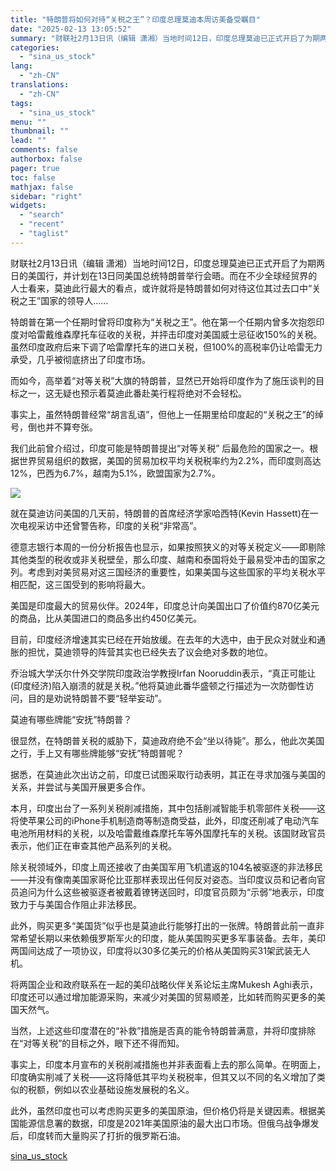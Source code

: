 ```yaml
---
title: "特朗普将如何对待“关税之王”？印度总理莫迪本周访美备受瞩目"
date: "2025-02-13 13:05:52"
summary: "财联社2月13日讯（编辑 潇湘）当地时间12日，印度总理莫迪已正式开启了为期两..."
categories:
  - "sina_us_stock"
lang:
  - "zh-CN"
translations:
  - "zh-CN"
tags:
  - "sina_us_stock"
menu: ""
thumbnail: ""
lead: ""
comments: false
authorbox: false
pager: true
toc: false
mathjax: false
sidebar: "right"
widgets:
  - "search"
  - "recent"
  - "taglist"
---
```


财联社2月13日讯（编辑 潇湘）当地时间12日，印度总理莫迪已正式开启了为期两日的美国行，并计划在13日同美国总统特朗普举行会晤。而在不少全球经贸界的人士看来，莫迪此行最大的看点，或许就将是特朗普如何对待这位其过去口中“关税之王”国家的领导人……

特朗普在第一个任期时曾将印度称为“关税之王”。他在第一个任期内曾多次抱怨印度对哈雷戴维森摩托车征收的关税，并抨击印度对美国威士忌征收150%的关税。虽然印度政府后来下调了哈雷摩托车的进口关税，但100%的高税率仍让哈雷无力承受，几乎被彻底挤出了印度市场。

而如今，高举着“对等关税”大旗的特朗普，显然已开始将印度作为了施压谈判的目标之一，这无疑也预示着莫迪此番赴美行程将绝对不会轻松。

事实上，虽然特朗普经常“胡言乱语”，但他上一任期里给印度起的“关税之王”的绰号，倒也并不算夸张。

我们此前曾介绍过，印度可能是特朗普提出“对等关税” 后最危险的国家之一。根据世界贸易组织的数据，美国的贸易加权平均关税税率约为2.2%，而印度则高达12%，巴西为6.7%，越南为5.1%，欧盟国家为2.7%。

![](//n.sinaimg.cn/spider20250213/614/w1420h2394/20250213/1c7f-ab3c787fa7e4ebbd541f3ab7c02e3c1e.png)

就在莫迪访问美国的几天前，特朗普的首席经济学家哈西特(Kevin Hassett)在一次电视采访中还曾警告称，印度的关税“非常高”。

德意志银行本周的一份分析报告也显示，如果按照狭义的对等关税定义——即剔除其他类型的税收或非关税壁垒，那么印度、越南和泰国将处于最易受冲击的国家之列。考虑到对美贸易对这三国经济的重要性，如果美国与这些国家的平均关税水平相匹配，这三国受到的影响将最大。

美国是印度最大的贸易伙伴。2024年，印度总计向美国出口了价值约870亿美元的商品，比从美国进口的商品多出约450亿美元。

目前，印度经济增速其实已经在开始放缓。在去年的大选中，由于民众对就业和通胀的担忧，莫迪领导的阵营其实也已经失去了议会绝对多数的地位。

乔治城大学沃尔什外交学院印度政治学教授Irfan Nooruddin表示，“真正可能让(印度经济)陷入崩溃的就是关税。”他将莫迪此番华盛顿之行描述为一次防御性访问，目的是劝说特朗普不要“轻举妄动”。

莫迪有哪些牌能“安抚”特朗普？

很显然，在特朗普关税的威胁下，莫迪政府绝不会“坐以待毙”。那么，他此次美国之行，手上又有哪些牌能够“安抚”特朗普呢？

据悉，在莫迪此次出访之前，印度已试图采取行动表明，其正在寻求加强与美国的关系，并尝试与美国开展更多合作。

本月，印度出台了一系列关税削减措施，其中包括削减智能手机零部件关税——这将使苹果公司的iPhone手机制造商等制造商受益，此外，印度还削减了电动汽车电池所用材料的关税，以及哈雷戴维森摩托车等外国摩托车的关税。该国财政官员表示，他们正在审查其他产品系列的关税。

除关税领域外，印度上周还接收了由美国军用飞机遣返的104名被驱逐的非法移民——并没有像南美国家哥伦比亚那样表现出任何反对姿态。当印度议员和记者向官员追问为什么这些被驱逐者被戴着镣铐送回时，印度官员颇为“示弱”地表示，印度致力于与美国合作阻止非法移民。

此外，购买更多“美国货”似乎也是莫迪此行能够打出的一张牌。特朗普此前一直非常希望长期以来依赖俄罗斯军火的印度，能从美国购买更多军事装备。去年，美印两国间达成了一项协议，印度将以30多亿美元的价格从美国购买31架武装无人机。

将两国企业和政府联系在一起的美印战略伙伴关系论坛主席Mukesh Aghi表示，印度还可以通过增加能源采购，来减少对美国的贸易顺差，比如转而购买更多的美国天然气。

当然，上述这些印度潜在的“补救”措施是否真的能令特朗普满意，并将印度排除在“对等关税”的目标之外，眼下还不得而知。

事实上，印度本月宣布的关税削减措施也并非表面看上去的那么简单。在明面上，印度确实削减了关税——这将降低其平均关税税率，但其又以不同的名义增加了类似的税额，例如以农业基础设施发展税的名义。

此外，虽然印度也可以考虑购买更多的美国原油，但价格仍将是关键因素。根据美国能源信息署的数据，印度是2021年美国原油的最大出口市场。但俄乌战争爆发后，印度转而大量购买了打折的俄罗斯石油。

[sina_us_stock](https://finance.sina.com.cn/jjxw/2025-02-13/doc-inekieue0857508.shtml)
